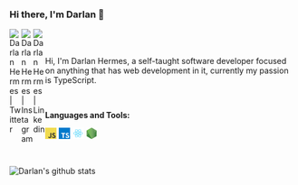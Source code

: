 ### Hi there, I'm Darlan 👋

<a href="https://twitter.com/darlanhms">
  <img align="left" alt="Darlan Hermes | Twitter" width="21px" src="https://raw.githubusercontent.com/anuraghazra/anuraghazra/master/assets/twitter.svg" />
</a>
<a href="https://www.instagram.com/darlanhms">
  <img align="left" alt="Darlan Hermes | Instagram" width="21px" src="https://www.instagram.com/static/images/ico/favicon-192.png/68d99ba29cc8.png" />
</a>
<a href="https://www.linkedin.com/in/darlan-hermes-28b893190/">
  <img align="left" alt="Darlan Hermes | Linkedin" width="21px" src="https://static-exp1.licdn.com/sc/h/al2o9zrvru7aqj8e1x2rzsrca" />
</a>

<br/>
<br/>

Hi, I'm Darlan Hermes, a self-taught software developer focused on anything that has web development in it, currently my passion is TypeScript.

<br/>

**Languages and Tools:**  

<code><img height="20" src="https://raw.githubusercontent.com/github/explore/80688e429a7d4ef2fca1e82350fe8e3517d3494d/topics/javascript/javascript.png"></code>
<code><img height="20" src="https://raw.githubusercontent.com/github/explore/80688e429a7d4ef2fca1e82350fe8e3517d3494d/topics/typescript/typescript.png"></code>
<code><img height="20" src="https://raw.githubusercontent.com/github/explore/80688e429a7d4ef2fca1e82350fe8e3517d3494d/topics/react/react.png"></code>
<code><img height="20" src="https://raw.githubusercontent.com/github/explore/80688e429a7d4ef2fca1e82350fe8e3517d3494d/topics/nodejs/nodejs.png"></code>

<br/>

![Darlan's github stats](https://github-readme-stats.vercel.app/api/top-langs/?username=darlanhms&layout=compact&theme=blueberry)

